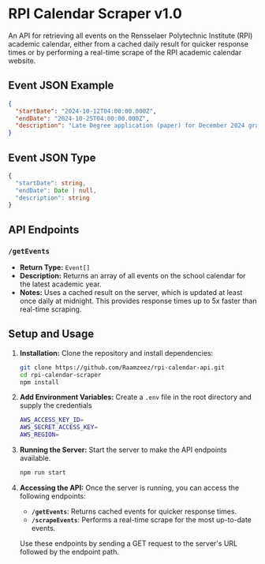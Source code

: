 # RPI Calendar Scraper v1.0

An API for retrieving all events on the Rensselaer Polytechnic Institute (RPI) academic calendar, either from a cached daily result for quicker response times or by performing a real-time scrape of the RPI academic calendar website.

## Event JSON Example

```json
{
  "startDate": "2024-10-12T04:00:00.000Z",
  "endDate": "2024-10-25T04:00:00.000Z",
  "description": "Late Degree application (paper) for December 2024 graduation, if did not apply in SIS, will begin being accepted."
}
```

## Event JSON Type

```typescript
{
  "startDate": string,
  "endDate": Date | null,
  "description": string
}
```

## API Endpoints

### `/getEvents`
- **Return Type:** `Event[]`
- **Description:** Returns an array of all events on the school calendar for the latest academic year.
- **Notes:** Uses a cached result on the server, which is updated at least once daily at midnight. This provides response times up to 5x faster than real-time scraping.

## Setup and Usage

1. **Installation:** Clone the repository and install dependencies:
   ```bash
   git clone https://github.com/Raamzeez/rpi-calendar-api.git
   cd rpi-calendar-scraper
   npm install

2. **Add Environment Variables:** Create a ```.env``` file in the root directory and supply the credentials

   ```bash
   AWS_ACCESS_KEY_ID=
   AWS_SECRET_ACCESS_KEY=
   AWS_REGION=
   ```

3. **Running the Server:** Start the server to make the API endpoints available.

   ```bash
   npm run start
   ```
   
4. **Accessing the API:** Once the server is running, you can access the following endpoints:

   - **`/getEvents`**: Returns cached events for quicker response times.
   - **`/scrapeEvents`**: Performs a real-time scrape for the most up-to-date events.

   Use these endpoints by sending a GET request to the server's URL followed by the endpoint path.


